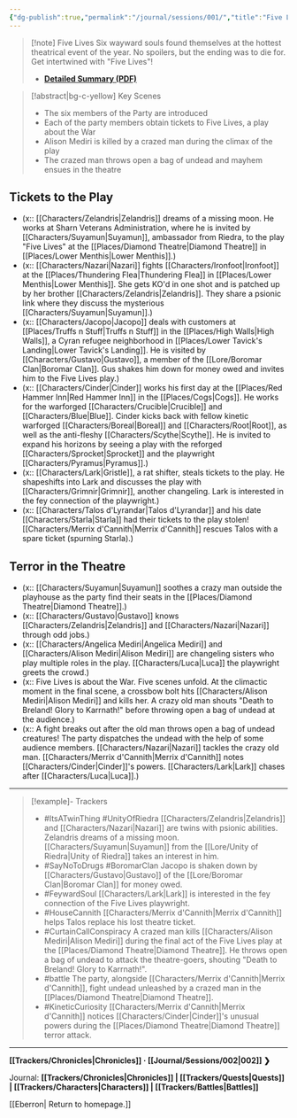 ```yaml
---
{"dg-publish":true,"permalink":"/journal/sessions/001/","title":"Five Lives","dgShowToc":true}
---
```


> [!note] Five Lives
> Six wayward souls found themselves at the hottest theatrical event of the year. No spoilers, but the ending was to die for. Get intertwined with "Five Lives"!
> - **[Detailed Summary (PDF)](https://drive.google.com/file/d/1Lfj3eK_wkQX8KLFKNgbZhKQC2XTXK2jj/view?usp=sharing)**

> [!abstract|bg-c-yellow] Key Scenes
> - The six members of the Party are introduced
> - Each of the party members obtain tickets to Five Lives, a play about the War
> - Alison Mediri is killed by a crazed man during the climax of the play
> - The crazed man throws open a bag of undead and mayhem ensues in the theatre

## Tickets to the Play
- (x:: [[Characters/Zelandris\|Zelandris]] dreams of a missing moon. He works at Sharn Veterans Administration, where he is invited by [[Characters/Suyamun\|Suyamun]], ambassador from Riedra, to the play "Five Lives" at the [[Places/Diamond Theatre\|Diamond Theatre]] in [[Places/Lower Menthis\|Lower Menthis]].)
- (x:: [[Characters/Nazari\|Nazari]] fights [[Characters/Ironfoot\|Ironfoot]] at the [[Places/Thundering Flea\|Thundering Flea]] in [[Places/Lower Menthis\|Lower Menthis]]. She gets KO'd in one shot and is patched up by her brother [[Characters/Zelandris\|Zelandris]]. They share a psionic link where they discuss the mysterious [[Characters/Suyamun\|Suyamun]].)
- (x:: [[Characters/Jacopo\|Jacopo]] deals with customers at [[Places/Truffs n Stuff\|Truffs n Stuff]] in the [[Places/High Walls\|High Walls]], a Cyran refugee neighborhood in [[Places/Lower Tavick's Landing\|Lower Tavick's Landing]]. He is visited by [[Characters/Gustavo\|Gustavo]], a member of the [[Lore/Boromar Clan\|Boromar Clan]]. Gus shakes him down for money owed and invites him to the Five Lives play.)
- (x:: [[Characters/Cinder\|Cinder]] works his first day at the [[Places/Red Hammer Inn\|Red Hammer Inn]] in the [[Places/Cogs\|Cogs]]. He works for the warforged [[Characters/Crucible\|Crucible]] and [[Characters/Blue\|Blue]]. Cinder kicks back with fellow kinetic warforged [[Characters/Boreal\|Boreal]] and [[Characters/Root\|Root]], as well as the anti-fleshy [[Characters/Scythe\|Scythe]]. He is invited to expand his horizons by seeing a play with the reforged [[Characters/Sprocket\|Sprocket]] and the playwright [[Characters/Pyramus\|Pyramus]].)
- (x:: [[Characters/Lark\|Gristle]], a rat shifter, steals tickets to the play. He shapeshifts into Lark and discusses the play with [[Characters/Grimnir\|Grimnir]], another changeling. Lark is interested in the fey connection of the playwright.)
- (x:: [[Characters/Talos d'Lyrandar\|Talos d'Lyrandar]] and his date [[Characters/Starla\|Starla]] had their tickets to the play stolen! [[Characters/Merrix d'Cannith\|Merrix d'Cannith]] rescues Talos with a spare ticket (spurning Starla).)
## Terror in the Theatre
- (x:: [[Characters/Suyamun\|Suyamun]] soothes a crazy man outside the playhouse as the party find their seats in the [[Places/Diamond Theatre\|Diamond Theatre]].)
- (x:: [[Characters/Gustavo\|Gustavo]] knows [[Characters/Zelandris\|Zelandris]] and [[Characters/Nazari\|Nazari]] through odd jobs.)
- (x:: [[Characters/Angelica Mediri\|Angelica Mediri]] and [[Characters/Alison Mediri\|Alison Mediri]] are changeling sisters who play multiple roles in the play. [[Characters/Luca\|Luca]] the playwright greets the crowd.)
- (x:: Five Lives is about the War. Five scenes unfold. At the climactic moment in the final scene, a crossbow bolt hits [[Characters/Alison Mediri\|Alison Mediri]] and kills her. A crazy old man shouts "Death to Breland! Glory to Karrnath!" before throwing open a bag of undead at the audience.)
- (x:: A fight breaks out after the old man throws open a bag of undead creatures! The party dispatches the undead with the help of some audience members. [[Characters/Nazari\|Nazari]] tackles the crazy old man. [[Characters/Merrix d'Cannith\|Merrix d'Cannith]] notes [[Characters/Cinder\|Cinder]]'s powers. [[Characters/Lark\|Lark]] chases after [[Characters/Luca\|Luca]].)
---
> [!example]- Trackers
> - #ItsATwinThing #UnityOfRiedra [[Characters/Zelandris\|Zelandris]] and [[Characters/Nazari\|Nazari]] are twins with psionic abilities. Zelandris dreams of a missing moon. [[Characters/Suyamun\|Suyamun]] from the [[Lore/Unity of Riedra\|Unity of Riedra]] takes an interest in him.
> - #SayNoToDrugs #BoromarClan Jacopo is shaken down by [[Characters/Gustavo\|Gustavo]] of the [[Lore/Boromar Clan\|Boromar Clan]] for money owed.
> - #FeywardSoul [[Characters/Lark\|Lark]] is interested in the fey connection of the Five Lives playwright.
> - #HouseCannith [[Characters/Merrix d'Cannith\|Merrix d'Cannith]] helps Talos replace his lost theatre ticket.
> - #CurtainCallConspiracy A crazed man kills [[Characters/Alison Mediri\|Alison Mediri]] during the final act of the Five Lives play at the [[Places/Diamond Theatre\|Diamond Theatre]]. He throws open a bag of undead to attack the theatre-goers, shouting "Death to Breland! Glory to Karrnath!".
> - #battle The party, alongside [[Characters/Merrix d'Cannith\|Merrix d'Cannith]], fight undead unleashed by a crazed man in the [[Places/Diamond Theatre\|Diamond Theatre]].
> - #KineticCuriosity [[Characters/Merrix d'Cannith\|Merrix d'Cannith]] notices [[Characters/Cinder\|Cinder]]'s unusual powers during the [[Places/Diamond Theatre\|Diamond Theatre]] terror attack.
---
**[[Trackers/Chronicles\|Chronicles]] ·  [[Journal/Sessions/002\|002]] ❯**

Journal: **[[Trackers/Chronicles\|Chronicles]] | [[Trackers/Quests\|Quests]] |  [[Trackers/Characters\|Characters]] | [[Trackers/Battles\|Battles]]**

[[Eberron\| Return to homepage.]]
